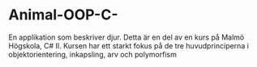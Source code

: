 # Animal-OOP-C-
En applikation som beskriver djur. Detta är en del av en kurs på Malmö Högskola, C# II. Kursen har ett starkt fokus på de tre huvudprinciperna i objektorientering, inkapsling, arv och polymorfism
